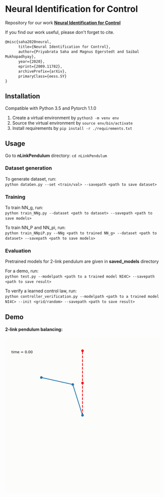 # Neural Identification for Control
Repository for our work [**Neural Identification for Control**](https://arxiv.org/abs/2009.11782)

If you find our work useful, please don't forget to cite. 
```
@misc{saha2020neural,
      title={Neural Identification for Control}, 
      author={Priyabrata Saha and Magnus Egerstedt and Saibal Mukhopadhyay},
      year={2020},
      eprint={2009.11782},
      archivePrefix={arXiv},
      primaryClass={eess.SY}
}
```

## Installation

Compatible with Python 3.5 and Pytorch 1.1.0

1. Create a virtual environment by `python3 -m venv env`
2. Source the virtual environment by `source env/bin/activate`
3. Install requirements by `pip install -r ./requirements.txt`

## Usage

Go to **nLinkPendulum** directory: `cd nLinkPendulum`

### Dataset generation

To generate dataset, run:  
`python dataGen.py --set <train/val> --savepath <path to save dataset>`

### Training

To train NN_g, run:  
`python train_NNg.py --dataset <path to dataset> --savepath <path to save models>`

To train NN_P and NN_pi, run:   
`python train_NNpiP.py --NNg <path to trained NN_g> --dataset <path to dataset> --savepath <path to save models>`

### Evaluation

Pretrained models for 2-link pendulum are given in **saved_models** directory  

For a demo, run:  
`python test.py --modelpath <path to a trained model NI4C> --savepath <path to save result>` 

To verify a learned control law, run:  
`python controller_verification.py --modelpath <path to a trained model NI4C> --init <grid/random> --savepath <path to save result>`


## Demo
#### 2-link pendulum balancing:
![2-link pendulum balancing](https://github.com/sahapriyabrata/NI4C/blob/master/videos/2link.gif)

